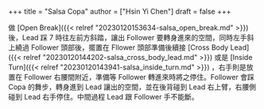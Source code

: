 +++
title = "Salsa Copa"
author = ["Hsin Yi Chen"]
draft = false
+++

做 [Open Break]({{< relref "20230120153634-salsa_open_break.md" >}}) 後，Lead 踩 7 時往左前方斜踏，讓出 Follower 要轉身進來的空間，同時左手斜上繞過 Follower 頭部後，擺置在 Fllower 頭部準備後續接 [Cross Body Lead]({{< relref "20230120144202-salsa_cross_body_lead.md" >}}) 或是 [Inside Turn]({{< relref "20230120143941-salsa_inside_turn.md" >}}) ，右手則是放置在 Follower 右腰間附近，準備等 Follower 轉進來時將之停住。Follower 會踩 Copa 的舞步，轉身進到 Lead 讓出的空間，並在後背碰到 Lead 右上臂，右腰側碰到 Lead 右手停住。中間過程 Lead 跟 Follower 手不能斷。
